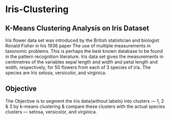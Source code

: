# Iris-Clustering
## K-Means Clustering Analysis on Iris Dataset

Iris flower data set was introduced by the British statistician and biologist Ronald Fisher in his 1936 paper The use of multiple measurements in taxonomic problems. This is perhaps the best known database to be found in the pattern recognition literature. Iris data set gives the measurements in centimetres of the variables sepal length and width and petal length and width, respectively, for 50 flowers from each of 3 species of iris. The species are Iris setosa, versicolor, and virginica.

## Objective

The Objective is to segment the iris data(without labels) into clusters — 1, 2 & 3 by k-means clustering & compare these clusters with the actual species clusters — setosa, versicolor, and virginica.
